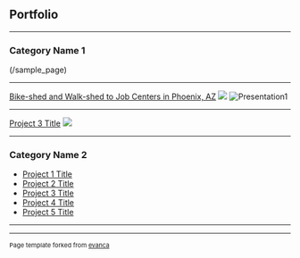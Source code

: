 ## Portfolio

---

### Category Name 1 

(/sample_page)



---
[Bike-shed and Walk-shed to Job Centers in Phoenix, AZ](/pdf/sample_presentation.pdf)
<img src="images/!Presentation1.jpg?raw=true"/>
![Presentation1](https://user-images.githubusercontent.com/109261218/220243375-df30ed61-17ea-4259-bf42-cfc5b599fce4.png)

---
[Project 3 Title](http://example.com/)
<img src="images/dummy_thumbnail.jpg?raw=true"/>

---

### Category Name 2

- [Project 1 Title](http://example.com/)
- [Project 2 Title](http://example.com/)
- [Project 3 Title](http://example.com/)
- [Project 4 Title](http://example.com/)
- [Project 5 Title](http://example.com/)

---




---
<p style="font-size:11px">Page template forked from <a href="https://github.com/evanca/quick-portfolio">evanca</a></p>
<!-- Remove above link if you don't want to attibute -->
